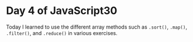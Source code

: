 # Day 4 of JavaScript30

Today I learned to use the different array methods such as `.sort()`, `.map()`, `.filter()`, and `.reduce()` in various exercises.  